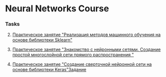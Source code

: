# Neural Networks Course

### Tasks
2. <a href='https://github.com/socloseeee/neural_networks/tree/main/(2-nd)Sklearn_RFClassifier'>Практическое занятие "Реализация методов машинного обучения на основе библиотеки Sklearn"</a>

3. <a href='https://github.com/socloseeee/neural_networks/tree/main/(3-rd)Direct_distribution'>Практическое занятие "Знакомство с нейронными сетями. Создание простой многослойной сети прямого распространения "</a>

4. <a href='https://github.com/socloseeee/neural_networks/tree/main/(4-th)Keras_VGG16'>Практическое занятие "Создание сверточной нейронной сети на основе библиотеки Keras"Задание</a>
